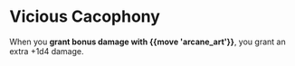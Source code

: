 # Vicious Cacophony
When you **grant bonus damage with {{move 'arcane_art'}}**, you grant an extra +1d4 damage.
